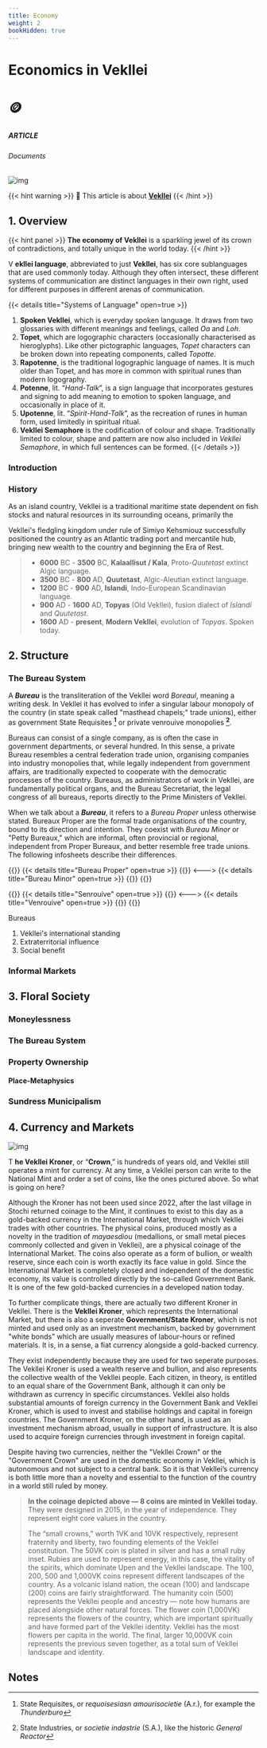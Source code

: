 ```yaml
---
title: Economy
weight: 2
bookHidden: true
---
```

<style>
.markdown a {
color: var(--color-red);
}
.markdown a.anchor {
color: var(--color-red);
}
</style>

<div id="headerbox">
  <h1 class="title">Economics in Vekllei</h1>
  <h1 class="emoji">🪙</h1>
</div>

<h5 span class="tag red"> ARTICLE </h5>
<h6 span class="sitetag">Documents</h6>

![img](/images/momentsinlove.jpg)

{{< hint warning >}}
🔔 This article is about [**Vekllei**](/utopia/vekllei)
{{< /hint >}}

## 1. Overview

{{< hint panel >}}
**The economy of Vekllei** is a sparkling jewel of its crown of contradictions, and totally unique in the world today.
{{< /hint >}}

<span class="fc">V</span>
**ekllei language**, abbreviated to just **Vekllei**, has six core sublanguages that are used commonly today. Although they often intersect, these different systems of communication are distinct languages in their own right, used for different purposes in different arenas of communication.

{{< details title="Systems of Language" open=true >}}
1. **Spoken Vekllei**, which is everyday spoken language. It draws from two glossaries with different meanings and feelings, called *Oa* and *Loh*.
2. **Topet**, which are logographic characters (occasionally characterised as hieroglyphs). Like other pictographic languages, *Topet* characters can be broken down into repeating components, called *Topotte*.
3. **Rapotenne**, is the traditional logographic language of names. It is much older than Topet, and has more in common with spiritual runes than modern logography.
4. **Potenne**, lit. “*Hand-Talk*”, is a sign language that incorporates gestures and signing to add meaning to emotion to spoken language, and occasionally in place of it.
5. **Upotenne**, lit. “*Spirit-Hand-Talk*”, as the recreation of runes in human form, used limitedly in spiritual ritual.
6. **Vekllei Semaphore** is the codification of colour and shape. Traditionally limited to colour, shape and pattern are now also included in *Vekllei Semaphore*, in which full sentences can be formed.
{{< /details >}}

### Introduction

### History

As an island country, Vekllei is a traditional maritime state dependent on fish stocks and natural resources in its surrounding oceans, primarily the

Vekllei's fledgling kingdom under rule of Simiyo Kehsmiouz successfully positioned the country as an Atlantic trading port and mercantile hub, bringing new wealth to the country and beginning the Era of Rest.

>* **6000** BC - **3500** BC, **Kalaallisut / Kala**, Proto-*Quutetast* extinct Algic language.
>* **3500** BC - **800** AD,  **Quutetast**,  Algic-Aleutian extinct language.
>* **1200** BC - **900** AD, **Islandi**,  Indo-European Scandinavian language.
>* **900** AD - **1600** AD, **Topyas** (Old Vekllei),  fusion dialect of *Islandi* and *Quutetast*.
>* **1600** AD - **present**, **Modern Vekllei**, evolution of *Topyas*. Spoken today.

## 2. Structure

### The Bureau System

A ***Bureau*** is the transliteration of the Vekllei word *Boreaul*, meaning a writing desk. In Vekllei it has evolved to infer a singular labour monopoly of the country (in state speak called "masthead chapels;" trade unions), either as government State Requisites **[^1]** or private venrouive monopolies **[^2]**.

Bureaus can consist of a single company, as is often the case in government departments, or several hundred. In this sense, a private Bureau resembles a central federation trade union, organising companies into industry monopolies that, while legally independent from government affairs, are traditionally expected to cooperate with the democratic processes of the country. Bureaus, as administrators of work in Vekllei, are fundamentally political organs, and the Bureau Secretariat, the legal congress of all bureaus, reports directly to the Prime Ministers of Vekllei.

When we talk about a ***Bureau***, it refers to a *Bureau Proper* unless otherwise stated. Bureaux Proper are the formal trade organisations of the country, bound to its direction and intention. They coexist with *Bureau Minor* or "Petty Bureaux," which are informal, often provincial or regional, independent from Proper Bureaux, and better resemble free trade unions. The following infosheets describe their differences.

{{<columns>}}
{{< details title="Bureau Proper" open=true >}}
{{</details>}}
<--->
{{< details title="Bureau Minor" open=true >}}
{{</details>}}
{{</columns>}}

{{<columns>}}
{{< details title="Senrouive" open=true >}}
{{</details>}}
<--->
{{< details title="Venrouive" open=true >}}
{{</details>}}
{{</columns>}}

Bureaus

1. Vekllei's international standing
2. Extraterritorial influence
3. Social benefit

### Informal Markets



## 3. Floral Society


### Moneylessness

### The Bureau System

### Property Ownership

#### Place-Metaphysics

### Sundress Municipalism

## 4. Currency and Markets

![img](/images/crown.jpg)

<span class="fc">T</span>
**he Vekllei Kroner**, or “**Crown**,” is hundreds of years old, and Vekllei still operates a mint for currency. At any time, a Vekllei person can write to the National Mint and order a set of coins, like the ones pictured above. So what is going on here?

Although the Kroner has not been used since 2022, after the last village in Stochi returned coinage to the Mint, it continues to exist to this day as a gold-backed currency in the International Market, through which Vekllei trades with other countries. The physical coins, produced mostly as a novelty in the tradition of *mayaesdiou* (medallions, or small metal pieces commonly collected and given in Vekllei), are a physical coinage of the International Market. The coins also operate as a form of bullion, or wealth reserve, since each coin is worth exactly its face value in gold. Since the International Market is completely closed and independent of the domestic economy, its value is controlled directly by the so-called Government Bank. It is one of the few gold-backed currencies in a developed nation today.

To further complicate things, there are actually two different Kroner in Vekllei. There is the **Vekllei Kroner**, which represents the International Market, but there is also a seperate **Government/State Kroner**, which is not minted and used only as an investment mechanism, backed by government "white bonds" which are usually measures of labour-hours or refined materials. It is, in a sense, a fiat currency alongside a gold-backed currency.

They exist independently because they are used for two seperate purposes. The Vekllei Kroner is used a wealth reserve and bullion, and also represents the collective wealth of the Vekllei people. Each citizen, in theory, is entitled to an equal share of the Government Bank, although it can only be withdrawn as currency in specific circumstances. Vekllei also holds substantial amounts of foreign currency in the Government Bank and Vekllei Kroner, which is used to invest and stabilise holdings and capital in foreign countries. The Government Kroner, on the other hand, is used as an investment mechanism abroad, usually in support of infrastructure. It is also used to acquire foreign currencies through investment in foreign capital.

Despite having two currencies, neither the "Vekllei Crown" or the "Government Crown" are used in the domestic economy in Vekllei, which is autonomous and not subject to a central bank. So it is that Vekllei’s currency is both little more than a novelty and essential to the function of the country in a world still ruled by money.

>**In the coinage depicted above — 8 coins are minted in Vekllei today.** They were designed in 2015, in the year of independence. They represent eight core values in the country.  
>  
>The “small crowns,” worth 1VK and 10VK respectively, represent fraternity and liberty, two founding elements of the Vekllei constitution. The 50VK coin is plated in silver and has a small ruby inset. Rubies are used to represent energy, in this case, the vitality of the spirits, which dominate Upen and the Vekllei landscape. The 100, 200, 500 and 1,000VK coins represent different landscapes of the country. As a volcanic island nation, the ocean (100) and landscape (200) coins are fairly straightforward. The humanity coin (500) represents the Vekllei people and ancestry — note how humans are placed alongside other natural forces. The flower coin (1,000VK) represents the flowers of the country, which are important spiritually and have formed part of the Vekllei identity. Vekllei has the most flowers per capita in the world. The final, larger 10,000VK coin represents the previous seven together, as a total sum of Vekllei landscape and identity.

## Notes

[^1]: State Requisites, or *requoisesiasn amourisocietie* (A.r.), for example the *Thunderburo*

[^2]: State Industries, or *societie indastrie* (S.A.), like the historic *General Reactor*

[^3]: *Demiosnjarnkah*, or "old arts," refers to the religious tradition of poetry and art-making, which to this day depends on the older extant glossaries of Vekllei's early runic system.

[^4]: *Postliteracy* is a hypothetical concept popularised in the early 21st Century during massive upheavals in education and mass media by telescreens and the videophone. It suggests that, as reading and writing are replaced by convenient forms of visual communication, traditional literacy becomes unnecessary. Sometimes called *aliteracy*.
